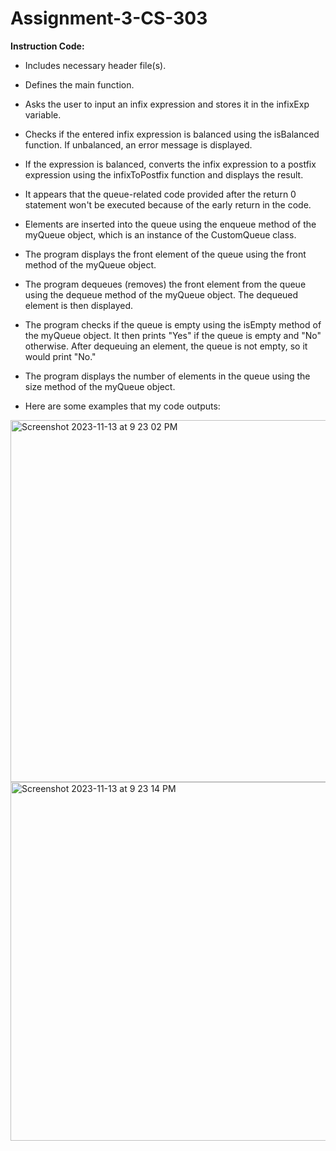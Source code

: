 # Assignment-3-CS-303
**Instruction Code:**

- Includes necessary header file(s).
- Defines the main function.
- Asks the user to input an infix expression and stores it in the infixExp variable.
- Checks if the entered infix expression is balanced using the isBalanced function. If unbalanced, an error message is displayed.
- If the expression is balanced, converts the infix expression to a postfix expression using the infixToPostfix function and displays the result.
- It appears that the queue-related code provided after the return 0 statement won't be executed because of the early return in the code.
- Elements are inserted into the queue using the enqueue method of the myQueue object, which is an instance of the CustomQueue class.
- The program displays the front element of the queue using the front method of the myQueue object.
- The program dequeues (removes) the front element from the queue using the dequeue method of the myQueue object. The dequeued element is then displayed.
- The program checks if the queue is empty using the isEmpty method of the myQueue object. It then prints "Yes" if the queue is empty and "No" otherwise. After dequeuing an element, the queue is not empty, so it would print "No."
- The program displays the number of elements in the queue using the size method of the myQueue object.

- Here are some examples that my code outputs:

<img width="579" alt="Screenshot 2023-11-13 at 9 23 02 PM" src="https://github.com/mohamede2022/Assignment-3-cs-303-/assets/113187159/99781c7d-f807-4c01-970d-82f7649f7bc2">

<img width="574" alt="Screenshot 2023-11-13 at 9 23 14 PM" src="https://github.com/mohamede2022/Assignment-3-cs-303-/assets/113187159/11ca9af1-0e61-4a30-bf39-8308b0cd7b53">

